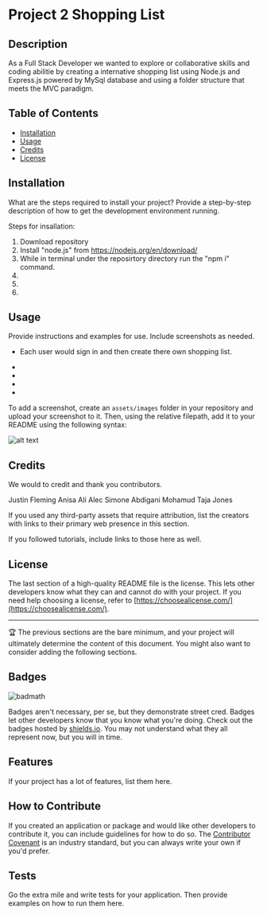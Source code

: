 # Project 2 Shopping List 

## Description

As a Full Stack Developer we wanted to explore or collaborative skills and coding abilitie by creating a internative shopping list using Node.js and Express.js powered by MySql database and using a folder structure that meets the MVC paradigm.


## Table of Contents 

- [Installation](#installation)
- [Usage](#usage)
- [Credits](#credits)
- [License](#license)

## Installation

What are the steps required to install your project? Provide a step-by-step description of how to get the development environment running.

Steps for insallation:

1. Download repository 
2. Install "node.js" from https://nodejs.org/en/download/
3. While in terminal under the reposirtory directory run the "npm i" command.
4. 
5. 
6. 


## Usage

Provide instructions and examples for use. Include screenshots as needed.

- Each user would sign in and then create there own shopping list.

- 

- 

- 

- 




To add a screenshot, create an `assets/images` folder in your repository and upload your screenshot to it. Then, using the relative filepath, add it to your README using the following syntax:

![alt text](assets/images/screenshot.png)
    

## Credits

We would to credit and thank you contributors.

Justin Fleming 
Anisa Ali
Alec Simone
Abdigani Mohamud
Taja Jones



If you used any third-party assets that require attribution, list the creators with links to their primary web presence in this section.

If you followed tutorials, include links to those here as well.

## License

The last section of a high-quality README file is the license. This lets other developers know what they can and cannot do with your project. If you need help choosing a license, refer to [https://choosealicense.com/](https://choosealicense.com/).

---

🏆 The previous sections are the bare minimum, and your project will ultimately determine the content of this document. You might also want to consider adding the following sections.

## Badges

![badmath](https://img.shields.io/github/languages/top/lernantino/badmath)

Badges aren't necessary, per se, but they demonstrate street cred. Badges let other developers know that you know what you're doing. Check out the badges hosted by [shields.io](https://shields.io/). You may not understand what they all represent now, but you will in time.

## Features

If your project has a lot of features, list them here.

## How to Contribute

If you created an application or package and would like other developers to contribute it, you can include guidelines for how to do so. The [Contributor Covenant](https://www.contributor-covenant.org/) is an industry standard, but you can always write your own if you'd prefer.

## Tests

Go the extra mile and write tests for your application. Then provide examples on how to run them here.